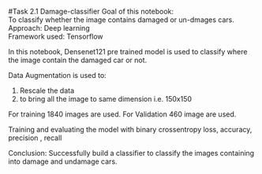 #Task 2.1 Damage-classifier
Goal of this notebook: <br> To classify whether the image contains damaged or un-dmages cars.<br>
Approach: Deep learning <br>
Framework used: Tensorflow<br>

In this notebook, Densenet121 pre trained model is used to classify where the image contain the damaged car or not.

Data Augmentation is used to:
1. Rescale the data 
2. to bring all the image to same dimension  i.e. 150x150

For training 1840 images are used.
For Validation 460 image are used.

Training and evaluating the model with binary crossentropy loss, accuracy, precision , recall

Conclusion: Successfully build a classifier to classify the images containing into damage and undamage cars. 


